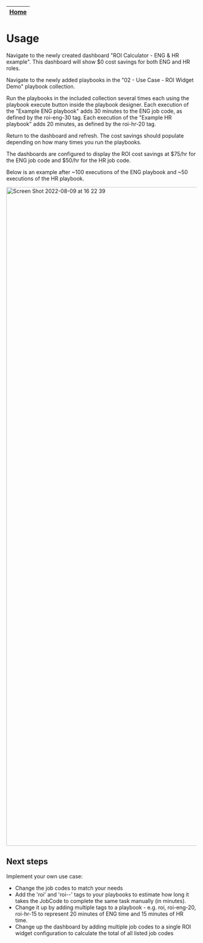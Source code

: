 | [Home](https://github.com/cs-christopher-carsey/roi-calculator-usage/blob/develop/README.md) |
|--------------------------------------------|

# Usage
Navigate to the newly created dashboard "ROI Calculator - ENG & HR example". This dashboard will show $0 cost savings for both ENG and HR roles.

Navigate to the newly added playbooks in the "02 - Use Case - ROI Widget Demo" playbook collection.

Run the playbooks in the included collection several times each using the playbook execute button inside the playbook designer. 
Each execution of the "Example ENG playbook" adds 30 minutes to the ENG job code, as defined by the roi-eng-30 tag. Each execution of the "Example HR playbook" adds 20 minutes, as defined by the roi-hr-20 tag.

Return to the dashboard and refresh. The cost savings should populate depending on how many times you run the playbooks.

The dashboards are configured to display the ROI cost savings at $75/hr for the ENG job code and $50/hr for the HR job code.

Below is an example after ~100 executions of the ENG playbook and ~50 executions of the HR playbook.

<img width="1738" alt="Screen Shot 2022-08-09 at 16 22 39" src="https://user-images.githubusercontent.com/20133402/183756833-c9bca196-c060-4b79-99f9-5460c4e172ae.png">


## Next steps
Implement your own use case:
- Change the job codes to match your needs
- Add the 'roi' and 'roi-<JobCode>-<minutes>' tags to your playbooks to estimate how long it takes the JobCode to complete the same task manually (in minutes).
- Change it up by adding multiple tags to a playbook - e.g. roi, roi-eng-20, roi-hr-15 to represent 20 minutes of ENG time and 15 minutes of HR time.
- Change up the dashboard by adding multiple job codes to a single ROI widget configuration to calculate the total of all listed job codes
